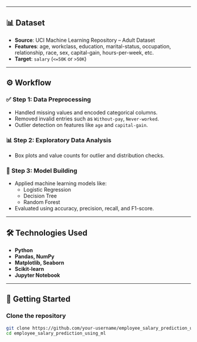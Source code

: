 
---

## 📊 Dataset

- **Source**: UCI Machine Learning Repository – Adult Dataset
- **Features**: age, workclass, education, marital-status, occupation, relationship, race, sex, capital-gain, hours-per-week, etc.
- **Target**: `salary` (`<=50K` or `>50K`)

---

## ⚙️ Workflow

### ✅ Step 1: Data Preprocessing
- Handled missing values and encoded categorical columns.
- Removed invalid entries such as `Without-pay`, `Never-worked`.
- Outlier detection on features like `age` and `capital-gain`.

### 📊 Step 2: Exploratory Data Analysis
- Box plots and value counts for outlier and distribution checks.

### 🤖 Step 3: Model Building
- Applied machine learning models like:
  - Logistic Regression
  - Decision Tree
  - Random Forest
- Evaluated using accuracy, precision, recall, and F1-score.

---

## 🛠️ Technologies Used

- **Python**
- **Pandas, NumPy**
- **Matplotlib, Seaborn**
- **Scikit-learn**
- **Jupyter Notebook**

---

## 🚀 Getting Started

### Clone the repository
```bash
git clone https://github.com/your-username/employee_salary_prediction_using_ml.git
cd employee_salary_prediction_using_ml
